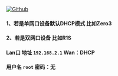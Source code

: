 [![Github](https://img.shields.io/badge/Release文件可在国内加速站下载-FC7C0D?logo=github&logoColor=fff&labelColor=000&style=for-the-badge)](https://wkdaily.cpolar.top/archives/1) 
#### 1、若是单网口设备默认DHCP模式 比如Zero3
#### 2、若是双网口设备 比如R1S 
#### Lan口 地址 `192.168.2.1` Wan：DHCP
#### 用户名 `root` 密码：无
